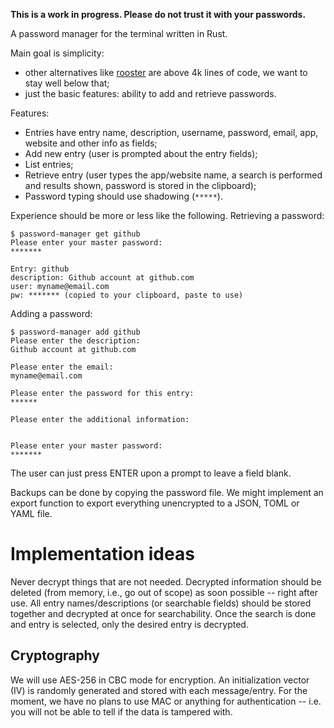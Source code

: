 **This is a work in progress. Please do not trust it with your passwords.**

A password manager for the terminal written in Rust.

Main goal is simplicity:

* other alternatives like
[rooster](https://github.com/conradkleinespel/rooster) are above 4k lines of
code, we want to stay well below that;
* just the basic features: ability to add and retrieve passwords.

Features:

* Entries have entry name, description, username, password, email, app, website
and other info as fields;
* Add new entry (user is prompted about the entry fields);
* List entries;
* Retrieve entry (user types the app/website name, a search is performed and
results shown, password is stored in the clipboard);
* Password typing should use shadowing (`*****`).

Experience should be more or less like the following. Retrieving a password:

    $ password-manager get github
    Please enter your master password:
    *******

    Entry: github
    description: Github account at github.com
    user: myname@email.com
    pw: ******* (copied to your clipboard, paste to use)

Adding a password:

    $ password-manager add github
    Please enter the description:
    Github account at github.com

    Please enter the email:
    myname@email.com

    Please enter the password for this entry:
    ******

    Please enter the additional information:


    Please enter your master password:
    *******

The user can just press ENTER upon a prompt to leave a field blank.

Backups can be done by copying the password file. We might implement an export
function to export everything unencrypted to a JSON, TOML or YAML file.

# Implementation ideas

Never decrypt things that are not needed. Decrypted information should be
deleted (from memory, i.e., go out of scope) as soon possible -- right after
use. All entry names/descriptions (or searchable fields) should be stored
together and decrypted at once for searchability. Once the search is done and
entry is selected, only the desired entry is decrypted.

## Cryptography

We will use AES-256 in CBC mode for encryption. An initialization vector (IV) is
randomly generated and stored with each message/entry. For the moment, we have
no plans to use MAC or anything for authentication -- i.e. you will not be able
to tell if the data is tampered with.

